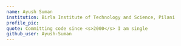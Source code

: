 ```yaml
---
name: Ayush Suman
institution: Birla Institute of Technology and Science, Pilani
profile_pic: 
quote: Committing code since <s>2000</s> I am single
github_user: Ayush-Suman
---
```

